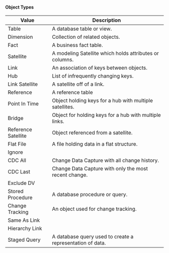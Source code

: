 #### Object Types

| Value               | Description                                               |
| ------------------- | --------------------------------------------------------- |
| Table               | A database table or view.                                 |
| Dimension           | Collection of related objects.                            |
| Fact                | A business fact table.                                    |
| Satellite           | A modeling Satellite which holds attributes or columns.   |
| Link                | An association of keys between objects.                   |
| Hub                 | List of infrequently changing keys.                       |
| Link Satellite      | A satellite off of a link.                                |
| Reference           | A reference table                                         |
| Point In Time       | Object holding keys for a hub with multiple satellites.   |
| Bridge              | Object for holding keys for a hub with multiple links.    |
| Reference Satellite | Object referenced from a satellite.                       |
| Flat File           | A file holding data in a flat structure.                  |
| Ignore              |                                                           |
| CDC All             | Change Data Capture with all change history.              |
| CDC Last            | Change Data Capture with only the most recent change.     |
| Exclude DV          |                                                           |
| Stored Procedure    | A database procedure or query.                            |
| Change Tracking     | An object used for change tracking.                       |
| Same As Link        |                                                           |
| Hierarchy Link      |                                                           |
| Staged Query        | A database query used to create a representation of data. |
